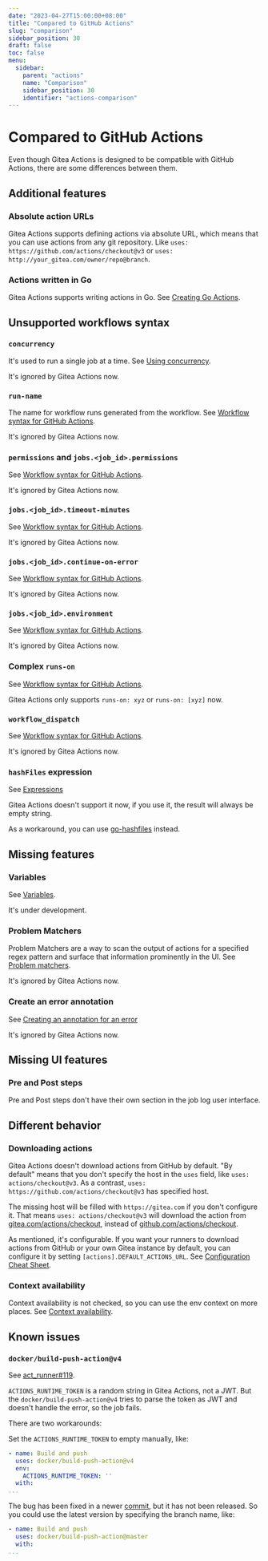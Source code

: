 ```yaml
---
date: "2023-04-27T15:00:00+08:00"
title: "Compared to GitHub Actions"
slug: "comparison"
sidebar_position: 30
draft: false
toc: false
menu:
  sidebar:
    parent: "actions"
    name: "Comparison"
    sidebar_position: 30
    identifier: "actions-comparison"
---
```


# Compared to GitHub Actions

Even though Gitea Actions is designed to be compatible with GitHub Actions, there are some differences between them.

## Additional features

### Absolute action URLs

Gitea Actions supports defining actions via absolute URL, which means that you can use actions from any git repository.
Like `uses: https://github.com/actions/checkout@v3` or `uses: http://your_gitea.com/owner/repo@branch`.

### Actions written in Go

Gitea Actions supports writing actions in Go.
See [Creating Go Actions](https://blog.gitea.com/creating-go-actions/).

## Unsupported workflows syntax

### `concurrency`

It's used to run a single job at a time.
See [Using concurrency](https://docs.github.com/en/actions/using-jobs/using-concurrency).

It's ignored by Gitea Actions now.

### `run-name`

The name for workflow runs generated from the workflow.
See [Workflow syntax for GitHub Actions](https://docs.github.com/en/actions/using-workflows/workflow-syntax-for-github-actions#run-name).

It's ignored by Gitea Actions now.

### `permissions` and `jobs.<job_id>.permissions`

See [Workflow syntax for GitHub Actions](https://docs.github.com/en/actions/using-workflows/workflow-syntax-for-github-actions#permissions).

It's ignored by Gitea Actions now.

### `jobs.<job_id>.timeout-minutes`

See [Workflow syntax for GitHub Actions](https://docs.github.com/en/actions/using-workflows/workflow-syntax-for-github-actions#jobsjob_idtimeout-minutes).

It's ignored by Gitea Actions now.

### `jobs.<job_id>.continue-on-error`

See [Workflow syntax for GitHub Actions](https://docs.github.com/en/actions/using-workflows/workflow-syntax-for-github-actions#jobsjob_idcontinue-on-error).

It's ignored by Gitea Actions now.

### `jobs.<job_id>.environment`

See [Workflow syntax for GitHub Actions](https://docs.github.com/en/actions/using-workflows/workflow-syntax-for-github-actions#jobsjob_idenvironment).

It's ignored by Gitea Actions now.

### Complex `runs-on`

See [Workflow syntax for GitHub Actions](https://docs.github.com/en/actions/using-workflows/workflow-syntax-for-github-actions#jobsjob_idruns-on).

Gitea Actions only supports `runs-on: xyz` or `runs-on: [xyz]` now.

### `workflow_dispatch`

See [Workflow syntax for GitHub Actions](https://docs.github.com/en/actions/using-workflows/workflow-syntax-for-github-actions#onworkflow_dispatch).

It's ignored by Gitea Actions now.

### `hashFiles` expression

See [Expressions](https://docs.github.com/en/actions/learn-github-actions/expressions#hashfiles)

Gitea Actions doesn't support it now, if you use it, the result will always be empty string.

As a workaround, you can use [go-hashfiles](https://gitea.com/actions/go-hashfiles) instead.

## Missing features

### Variables

See [Variables](https://docs.github.com/en/actions/learn-github-actions/variables).

It's under development.

### Problem Matchers

Problem Matchers are a way to scan the output of actions for a specified regex pattern and surface that information prominently in the UI.
See [Problem matchers](https://github.com/actions/toolkit/blob/main/docs/problem-matchers.md).

It's ignored by Gitea Actions now.

### Create an error annotation

See [Creating an annotation for an error](https://docs.github.com/en/actions/using-workflows/workflow-commands-for-github-actions#example-creating-an-annotation-for-an-error)

It's ignored by Gitea Actions now.

## Missing UI features

### Pre and Post steps

Pre and Post steps don't have their own section in the job log user interface.

## Different behavior

### Downloading actions

Gitea Actions doesn't download actions from GitHub by default.
"By default" means that you don't specify the host in the `uses` field, like `uses: actions/checkout@v3`.
As a contrast, `uses: https://github.com/actions/checkout@v3` has specified host.

The missing host will be filled with `https://gitea.com` if you don't configure it.
That means `uses: actions/checkout@v3` will download the action from [gitea.com/actions/checkout](https://gitea.com/actions/checkout), instead of [github.com/actions/checkout](https://github.com/actions/checkout).

As mentioned, it's configurable.
If you want your runners to download actions from GitHub or your own Gitea instance by default, you can configure it by setting `[actions].DEFAULT_ACTIONS_URL`. See [Configuration Cheat Sheet](administration/config-cheat-sheet.md#actions-actions).

### Context availability

Context availability is not checked, so you can use the env context on more places.
See [Context availability](https://docs.github.com/en/actions/learn-github-actions/contexts#context-availability).

## Known issues

### `docker/build-push-action@v4`

See [act_runner#119](https://gitea.com/gitea/act_runner/issues/119#issuecomment-738294).

`ACTIONS_RUNTIME_TOKEN` is a random string in Gitea Actions, not a JWT.
But the `docker/build-push-action@v4` tries to parse the token as JWT and doesn't handle the error, so the job fails.

There are two workarounds:

Set the `ACTIONS_RUNTIME_TOKEN` to empty manually, like:

``` yml
- name: Build and push
  uses: docker/build-push-action@v4
  env:
    ACTIONS_RUNTIME_TOKEN: ''
  with:
...
```

The bug has been fixed in a newer [commit](https://gitea.com/docker/build-push-action/commit/d8823bfaed2a82c6f5d4799a2f8e86173c461aba?style=split&whitespace=show-all#diff-1af9a5bdf96ddff3a2f3427ed520b7005e9564ad), but it has not been released. So you could use the latest version by specifying the branch name, like:

``` yml
- name: Build and push
  uses: docker/build-push-action@master
  with:
...
```
